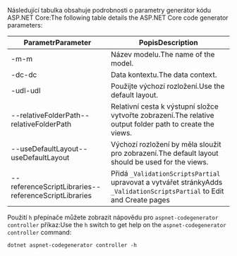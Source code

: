 <span data-ttu-id="6198d-101">Následující tabulka obsahuje podrobnosti o parametry generátor kódu ASP.NET Core:</span><span class="sxs-lookup"><span data-stu-id="6198d-101">The following table details the ASP.NET Core code generator parameters:</span></span>

| <span data-ttu-id="6198d-102">Parametr</span><span class="sxs-lookup"><span data-stu-id="6198d-102">Parameter</span></span>               | <span data-ttu-id="6198d-103">Popis</span><span class="sxs-lookup"><span data-stu-id="6198d-103">Description</span></span>|
| ----------------- | ------------ |
| <span data-ttu-id="6198d-104">-m</span><span class="sxs-lookup"><span data-stu-id="6198d-104">-m</span></span>  | <span data-ttu-id="6198d-105">Název modelu.</span><span class="sxs-lookup"><span data-stu-id="6198d-105">The name of the model.</span></span> |
| <span data-ttu-id="6198d-106">-dc</span><span class="sxs-lookup"><span data-stu-id="6198d-106">-dc</span></span>  | <span data-ttu-id="6198d-107">Data kontextu.</span><span class="sxs-lookup"><span data-stu-id="6198d-107">The data context.</span></span> |
| <span data-ttu-id="6198d-108">-udl</span><span class="sxs-lookup"><span data-stu-id="6198d-108">-udl</span></span> | <span data-ttu-id="6198d-109">Použijte výchozí rozložení.</span><span class="sxs-lookup"><span data-stu-id="6198d-109">Use the default layout.</span></span> |
| <span data-ttu-id="6198d-110">--relativeFolderPath</span><span class="sxs-lookup"><span data-stu-id="6198d-110">--relativeFolderPath</span></span> | <span data-ttu-id="6198d-111">Relativní cesta k výstupní složce vytvořte zobrazení.</span><span class="sxs-lookup"><span data-stu-id="6198d-111">The relative output folder path to create the views.</span></span> |
| <span data-ttu-id="6198d-112">--useDefaultLayout</span><span class="sxs-lookup"><span data-stu-id="6198d-112">--useDefaultLayout</span></span> | <span data-ttu-id="6198d-113">Výchozí rozložení by měla sloužit pro zobrazení.</span><span class="sxs-lookup"><span data-stu-id="6198d-113">The default layout should be used for the views.</span></span> |
| <span data-ttu-id="6198d-114">--referenceScriptLibraries</span><span class="sxs-lookup"><span data-stu-id="6198d-114">--referenceScriptLibraries</span></span> | <span data-ttu-id="6198d-115">Přidá `_ValidationScriptsPartial` upravovat a vytvářet stránky</span><span class="sxs-lookup"><span data-stu-id="6198d-115">Adds `_ValidationScriptsPartial` to Edit and Create pages</span></span> |

<span data-ttu-id="6198d-116">Použití `h` přepínače můžete zobrazit nápovědu pro `aspnet-codegenerator controller` příkaz:</span><span class="sxs-lookup"><span data-stu-id="6198d-116">Use the `h` switch to get help on the `aspnet-codegenerator controller` command:</span></span>

```console
dotnet aspnet-codegenerator controller -h
```